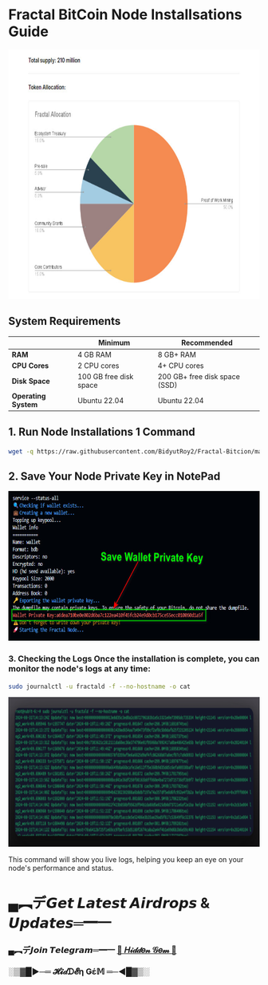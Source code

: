 # Fractal BitCoin Node Installsations Guide

<p align="center">
<img src='Tokenomics.jpg' style="width:800px;height:500px;">
</p>


## System Requirements

|                |       Minimum            |       Recommended            |
|----------------|--------------------------|------------------------------|
| **RAM**        | 4 GB RAM                 | 8 GB+ RAM                   |
| **CPU Cores**  | 2 CPU cores              | 4+ CPU cores                 |
| **Disk Space** | 100 GB free disk space    | 200 GB+ free disk space (SSD) |
| **Operating System** | Ubuntu 22.04       | Ubuntu 22.04                 |

## 1. Run Node Installations 1 Command

```bash
wget -q https://raw.githubusercontent.com/BidyutRoy2/Fractal-Bitcion/main/fractald_installer.sh && chmod +x fractald_installer.sh && ./fractald_installer.sh
```

## 2. Save Your Node Private Key in NotePad

<p align="center">
<img src='Privatekey.jpg' style="width:800px;height:300px;">
</p>

### 3. Checking the Logs Once the installation is complete, you can monitor the node's logs at any time:

```bash
sudo journalctl -u fractald -f --no-hostname -o cat
```

<p align="center">
<img src='GWjJW4KWAAAdxZo.png' style="width:800px;height:300px;">
</p>

This command will show you live logs, helping you keep an eye on your node's performance and status.

# ▄︻デ𝙂𝙚𝙩 𝙇𝙖𝙩𝙚𝙨𝙩 𝘼𝙞𝙧𝙙𝙧𝙤𝙥𝙨 & 𝙐𝙥𝙙𝙖𝙩𝙚𝙨═━一

### ▄︻デ𝙅𝙤𝙞𝙣 𝙏𝙚𝙡𝙚𝙜𝙧𝙖𝙢═━一 [🎀  𝐻𝒾𝒹𝒹𝑒𝓃 𝒢𝑒𝓂  🎀](https://t.me/hiddengemnews) 

### ░▒▓█►─═  𝓗𝓲𝒹ᗪ𝓔η Ǥέ𝕄 ═─◄█▓▒░

